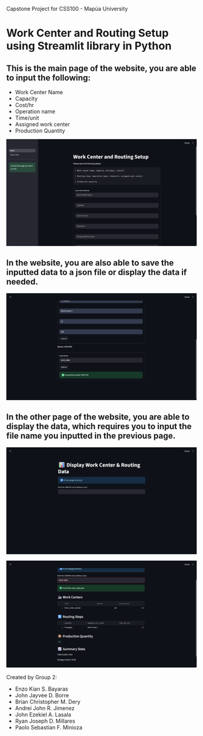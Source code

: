 Capstone Project for CSS100 - Mapúa University

# Work Center and Routing Setup using Streamlit library in Python

## This is the main page of the website, you are able to input the following:
- Work Center Name
- Capacity 
- Cost/hr
- Operation name
- Time/unit
- Assigned work center
- Production Quantity

![Main/Home Page](https://github.com/JohnJB07/Capstone-Project---Work-Center-and-Routing-Setup-/blob/main/images/main_page.png)

## In the website, you are also able to save the inputted data to a json file or display the data if needed.

![Save to JSON image](https://github.com/JohnJB07/Capstone-Project---Work-Center-and-Routing-Setup-/blob/main/images/save_sample.png)

## In the other page of the website, you are able to display the data, which requires you to input the file name you inputted in the previous page.

![Other Page](https://github.com/JohnJB07/Capstone-Project---Work-Center-and-Routing-Setup-/blob/main/images/display_data.png)

![Display Data](https://github.com/JohnJB07/Capstone-Project---Work-Center-and-Routing-Setup-/blob/main/images/data_display.png)

Created by Group 2:
- Enzo Kian S. Bayaras
- John Jayvee D. Borre
- Brian Christopher M. Dery
- Andrei John R. Jimenez
- John Ezekiel A. Lasala
- Ryan Joseph D. Millares
- Paolo Sebastian F. Minioza
